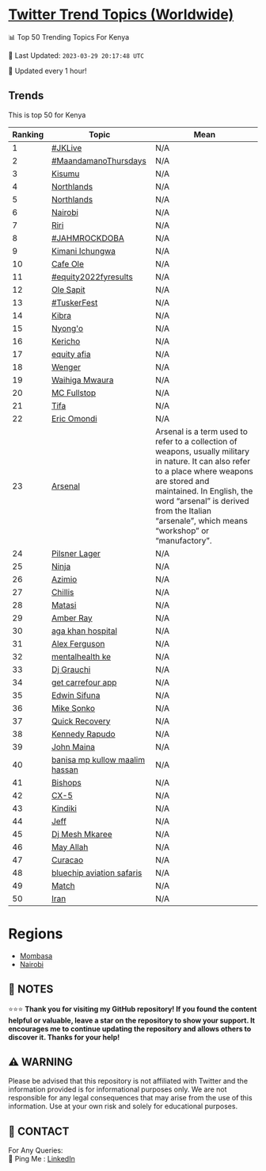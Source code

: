 [Twitter Trend Topics (Worldwide)](https://github.com/ErcinDedeoglu/Twitter-Trend-Topics)
==========


📊 Top 50 Trending Topics For Kenya

📆 Last Updated: `2023-03-29 20:17:48 UTC`

🔧 Updated every 1 hour!


## Trends

This is top 50 for Kenya

| Ranking | Topic | Mean |
| ------- | ------------ | ------------ |
| 1 | [#JKLive](http://twitter.com/search?q=%23JKLive) | N/A |
| 2 | [#MaandamanoThursdays](http://twitter.com/search?q=%23MaandamanoThursdays) | N/A |
| 3 | [Kisumu](http://twitter.com/search?q=Kisumu) | N/A |
| 4 | [Northlands](http://twitter.com/search?q=Northlands) | N/A |
| 5 | [Northlands](http://twitter.com/search?q=Northlands) | N/A |
| 6 | [Nairobi](http://twitter.com/search?q=Nairobi) | N/A |
| 7 | [Riri](http://twitter.com/search?q=Riri) | N/A |
| 8 | [#JAHMROCKDOBA](http://twitter.com/search?q=%23JAHMROCKDOBA) | N/A |
| 9 | [Kimani Ichungwa](http://twitter.com/search?q=Kimani+Ichungwa) | N/A |
| 10 | [Cafe Ole](http://twitter.com/search?q=Cafe+Ole) | N/A |
| 11 | [#equity2022fyresults](http://twitter.com/search?q=%23equity2022fyresults) | N/A |
| 12 | [Ole Sapit](http://twitter.com/search?q=Ole+Sapit) | N/A |
| 13 | [#TuskerFest](http://twitter.com/search?q=%23TuskerFest) | N/A |
| 14 | [Kibra](http://twitter.com/search?q=Kibra) | N/A |
| 15 | [Nyong'o](http://twitter.com/search?q=Nyong%27o) | N/A |
| 16 | [Kericho](http://twitter.com/search?q=Kericho) | N/A |
| 17 | [equity afia](http://twitter.com/search?q=equity+afia) | N/A |
| 18 | [Wenger](http://twitter.com/search?q=Wenger) | N/A |
| 19 | [Waihiga Mwaura](http://twitter.com/search?q=Waihiga+Mwaura) | N/A |
| 20 | [MC Fullstop](http://twitter.com/search?q=MC+Fullstop) | N/A |
| 21 | [Tifa](http://twitter.com/search?q=Tifa) | N/A |
| 22 | [Eric Omondi](http://twitter.com/search?q=Eric+Omondi) | N/A |
| 23 | [Arsenal](http://twitter.com/search?q=Arsenal) | Arsenal is a term used to refer to a collection of weapons, usually military in nature. It can also refer to a place where weapons are stored and maintained. In English, the word “arsenal” is derived from the Italian “arsenale”, which means “workshop” or “manufactory”. |
| 24 | [Pilsner Lager](http://twitter.com/search?q=Pilsner+Lager) | N/A |
| 25 | [Ninja](http://twitter.com/search?q=Ninja) | N/A |
| 26 | [Azimio](http://twitter.com/search?q=Azimio) | N/A |
| 27 | [Chillis](http://twitter.com/search?q=Chillis) | N/A |
| 28 | [Matasi](http://twitter.com/search?q=Matasi) | N/A |
| 29 | [Amber Ray](http://twitter.com/search?q=Amber+Ray) | N/A |
| 30 | [aga khan hospital](http://twitter.com/search?q=aga+khan+hospital) | N/A |
| 31 | [Alex Ferguson](http://twitter.com/search?q=Alex+Ferguson) | N/A |
| 32 | [mentalhealth ke](http://twitter.com/search?q=mentalhealth+ke) | N/A |
| 33 | [Dj Grauchi](http://twitter.com/search?q=Dj+Grauchi) | N/A |
| 34 | [get carrefour app](http://twitter.com/search?q=get+carrefour+app) | N/A |
| 35 | [Edwin Sifuna](http://twitter.com/search?q=Edwin+Sifuna) | N/A |
| 36 | [Mike Sonko](http://twitter.com/search?q=Mike+Sonko) | N/A |
| 37 | [Quick Recovery](http://twitter.com/search?q=Quick+Recovery) | N/A |
| 38 | [Kennedy Rapudo](http://twitter.com/search?q=Kennedy+Rapudo) | N/A |
| 39 | [John Maina](http://twitter.com/search?q=John+Maina) | N/A |
| 40 | [banisa mp kullow maalim hassan](http://twitter.com/search?q=banisa+mp+kullow+maalim+hassan) | N/A |
| 41 | [Bishops](http://twitter.com/search?q=Bishops) | N/A |
| 42 | [CX-5](http://twitter.com/search?q=CX-5) | N/A |
| 43 | [Kindiki](http://twitter.com/search?q=Kindiki) | N/A |
| 44 | [Jeff](http://twitter.com/search?q=Jeff) | N/A |
| 45 | [Dj Mesh Mkaree](http://twitter.com/search?q=Dj+Mesh+Mkaree) | N/A |
| 46 | [May Allah](http://twitter.com/search?q=May+Allah) | N/A |
| 47 | [Curacao](http://twitter.com/search?q=Curacao) | N/A |
| 48 | [bluechip aviation safaris](http://twitter.com/search?q=bluechip+aviation+safaris) | N/A |
| 49 | [Match](http://twitter.com/search?q=Match) | N/A |
| 50 | [Iran](http://twitter.com/search?q=Iran) | N/A |



# Regions

* [Mombasa](</Kenya/Mombasa.md>)
* [Nairobi](</Kenya/Nairobi.md>)



## 📝 NOTES

⭐⭐⭐ **Thank you for visiting my GitHub repository! If you found the content helpful or valuable, leave a star on the repository to show your support. It encourages me to continue updating the repository and allows others to discover it. Thanks for your help!**


## ⚠️ WARNING

Please be advised that this repository is not affiliated with Twitter and the information provided is for informational purposes only. We are not responsible for any legal consequences that may arise from the use of this information. Use at your own risk and solely for educational purposes.


## 📨 CONTACT

 For Any Queries:  
            🏓 Ping Me : [LinkedIn](https://www.linkedin.com/in/ercindedeoglu/)
